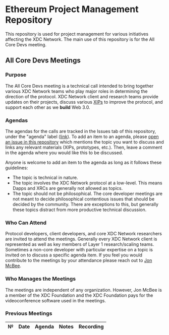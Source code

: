 # Ethereum Project Management Repository

This repository is used for project management for various initiatives affecting the XDC Network. The main use of this repository is for the All Core Devs meeting.

## All Core Devs Meetings

### Purpose

The All Core Devs meeting is a technical call intended to bring together various XDC Network teams who play major roles in determining the direction of the protocol. XDC Network client and research teams provide updates on their projects, discuss various [XIPs](https://xips.xdc.community/) to improve the protocol, and support each other as we **build** Web 3.0.

### Agendas

The agendas for the calls are tracked in the Issues tab of this repository, under the "agenda" label ([link](https://github.com/XDC-Community/pm/labels/agenda)). To add an item to an agenda, please [open an issue in this repository](https://github.com/XDC-Community/pm/issues/new) which mentions the topic you want to discuss and links any relevant materials (XIPs, prototypes, etc.). Then, leave a comment in the agenda where you would like this to be discussed.

Anyone is welcome to add an item to the agenda as long as it follows these guidelines:

- The topic is technical in nature.
- The topic involves the XDC Network protocol at a low-level. This means Dapps and XRCs are generally not allowed as topics.
- The topic should not be philosophical. The core developer meetings are not meant to decide philosophical contentious issues that should be decided by the community. There are exceptions to this, but generally these topics distract from more productive technical discussion.

### Who Can Attend

Protocol developers, client developers, and core XDC Network researchers are invited to attend the meetings. Generally every XDC Network client is represented as well as key members of Layer 1 research/scaling teams. Sometimes a non-core developer with particular expertise on a topic is invited on to discuss a specific agenda item. If you feel you would contribute to the meetings by your attendance please reach out to [Jon McBee](mailto:jon@xdc.org).

### Who Manages the Meetings

The meetings are independent of any organization. However, Jon McBee is a member of the XDC Foundation and the XDC Foundation pays for the videoconference software used in the meetings.

### Previous Meetings

| №   | Date                                 | Agenda                                              | Notes                                                                                                                                                                    | Recording                                                                          |
| --- | ------------------------------------ | --------------------------------------------------- | ------------------------------------------------------------------------------------------------------------------------------------------------------------------------ | ---------------------------------------------------------------------------------- |